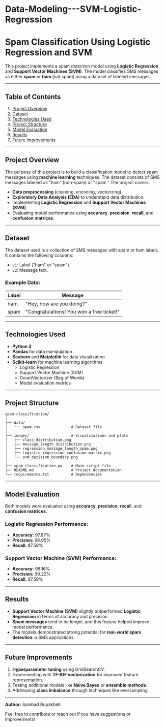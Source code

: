 # Data-Modeling---SVM-Logistic-Regression

# Spam Classification Using Logistic Regression and SVM

This project implements a spam detection model using **Logistic Regression** and **Support Vector Machines (SVM)**. The model classifies SMS messages as either **spam** or **ham** (not spam) using a dataset of labeled messages.

---

## Table of Contents
1. [Project Overview](#project-overview)
2. [Dataset](#dataset)
3. [Technologies Used](#technologies-used)
4. [Project Structure](#project-structure)
5. [Model Evaluation](#model-evaluation)
6. [Results](#results)
7. [Future Improvements](#future-improvements)

---

## Project Overview

The purpose of this project is to build a classification model to detect spam messages using **machine learning** techniques. The dataset consists of SMS messages labeled as "ham" (non-spam) or "spam." The project covers:

- **Data preprocessing** (cleaning, encoding, vectorizing).
- **Exploratory Data Analysis (EDA)** to understand data distribution.
- Implementing **Logistic Regression** and **Support Vector Machines (SVM)**.
- Evaluating model performance using **accuracy**, **precision**, **recall**, and **confusion matrices**.

---

## Dataset

The dataset used is a collection of SMS messages with spam or ham labels. It contains the following columns:

- `v1`: Label ("ham" or "spam").
- `v2`: Message text.

### Example Data:
| Label | Message |
|-------|---------|
| ham   | "Hey, how are you doing?" |
| spam  | "Congratulations! You won a free ticket!" |

---

## Technologies Used

- **Python 3**
- **Pandas** for data manipulation
- **Seaborn** and **Matplotlib** for data visualization
- **Scikit-learn** for machine learning algorithms
  - Logistic Regression
  - Support Vector Machine (SVM)
  - CountVectorizer (Bag of Words)
  - Model evaluation metrics

---

## Project Structure

```
spam-classification/
│
├── data/
│   └── spam.csv              # Dataset file
│
├── images/                   # Visualizations and plots
│   ├── class_distribution.png
│   ├── message_length_distribution.png
│   ├── regression_message_length_spam.png
│   ├── logistic_regression_confusion_matrix.png
│   └── svm_decision_boundary.png
│
├── spam_classification.py    # Main script file
├── README.md                 # Project documentation
└── requirements.txt          # Dependencies
```

---

## Model Evaluation

Both models were evaluated using **accuracy**, **precision**, **recall**, and **confusion matrices**.

### Logistic Regression Performance:
- **Accuracy:** 97.87%
- **Precision:** 96.95%
- **Recall:** 87.59%

### Support Vector Machine (SVM) Performance:
- **Accuracy:** 98.16%
- **Precision:** 99.22%
- **Recall:** 87.59%

---

## Results

- **Support Vector Machine (SVM)** slightly outperformed **Logistic Regression** in terms of accuracy and precision.
- **Spam messages** tend to be longer, and this feature helped improve model performance.
- The models demonstrated strong potential for **real-world spam detection** in SMS applications.


---

## Future Improvements

1. **Hyperparameter tuning** using GridSearchCV.
2. Experimenting with **TF-IDF vectorization** for improved feature representation.
3. Testing additional models like **Naive Bayes** or **ensemble methods**.
4. Addressing **class imbalance** through techniques like oversampling.

---

**Author:** Sambad Rupakheti

Feel free to contribute or reach out if you have suggestions or improvements!
